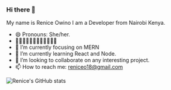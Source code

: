 ### Hi there 👋
My name is Renice Owino I am a Developer from Nairobi Kenya.
- 😄 Pronouns: She/her.
- 👩‍💻👩‍💻👩‍💻👩‍💻👩‍💻👩‍💻
- 🔭 I’m currently focusing on MERN 
- 🌱 I’m currently learning React and Node.
- 👯 I’m looking to collaborate on any interesting project.
- 📫 How to reach me: reniceo18@gmail.com

![Renice's GitHub stats](https://github-readme-stats.vercel.app/api?username=Renice-Owino&show_icons=true&theme=dark)

